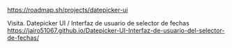 https://roadmap.sh/projects/datepicker-ui 

Visita. Datepicker UI / Interfaz de usuario de selector de fechas 
https://jairo51067.github.io/Datepicker-UI-Interfaz-de-usuario-del-selector-de-fechas/
